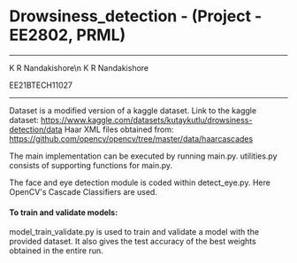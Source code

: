 # Drowsiness_detection - (Project - EE2802, PRML)

***************************************
K R Nandakishore\n
K R Nandakishore

EE21BTECH11027
***************************************

Dataset is a modified version of a kaggle dataset. Link to the kaggle dataset:
https://www.kaggle.com/datasets/kutaykutlu/drowsiness-detection/data
Haar XML files obtained from: https://github.com/opencv/opencv/tree/master/data/haarcascades

The main implementation can be executed by running main.py. utilities.py consists of supporting functions for main.py. 

The face and eye detection module is coded within detect_eye.py. Here OpenCV's Cascade Classifiers are used. 

#### To train and validate models:

model_train_validate.py is used to train and validate a model with the provided dataset. It also gives the test accuracy of the best weights obtained in the entire run.
